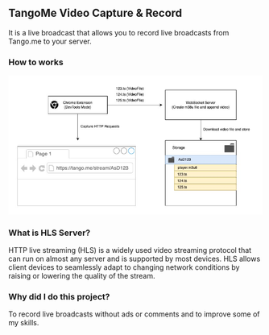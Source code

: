 ## TangoMe Video Capture & Record

It is a live broadcast that allows you to record live broadcasts from Tango.me to your server.

### How to works

<img src="assets/how-to-works.jpg" />

### What is HLS Server?

HTTP live streaming (HLS) is a widely used video streaming protocol that can run on almost any server and is supported by most devices. HLS allows client devices to seamlessly adapt to changing network conditions by raising or lowering the quality of the stream.

### Why did I do this project?

To record live broadcasts without ads or comments and to improve some of my skills.

